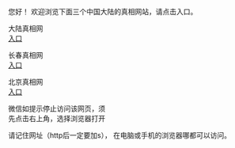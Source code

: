 
   您好！ 欢迎浏览下面三个中国大陆的真相网站，请点击入口。 <br/>






   大陆真相网<br/>
<a href="https://is.gd/5t6Iwt" id="dlLink" rel="nofollow">入口</a>

   长春真相网<br/>
<a href="https://is.gd/2ZryAr" id="ccLink" rel="nofollow">入口</a>


   北京真相网<br/>
<a href="https://is.gd/6IaGiH" id="bjLink" rel="nofollow">入口</a>



   微信如提示停止访问该网页，须<br/>
   先点击右上角，选择浏览器打开<br/>

   请记住网址（http后一定要加s）， 在电脑或手机的浏览器哪都可以访问。
